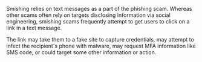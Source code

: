 
Smishing relies on text messages as a part of the phishing scam. Whereas other scams often rely on targets disclosing information via social engineering, smishing scams frequently attempt to get users to click on a link in a text message.

The link may take them to a fake site to capture credentials, may attempt to infect the recipient's phone with malware, may request MFA information like SMS code, or could target some other information or action.

